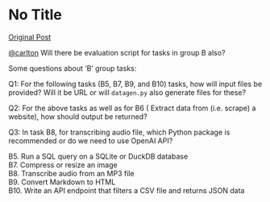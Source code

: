 # No Title

[Original Post](https://discourse.onlinedegree.iitm.ac.in/t/164277/78)

<p><a class="mention" href="/u/carlton">@carlton</a> Will there be evaluation script for tasks in group B also?</p>
<p>Some questions about ‘B’ group tasks:</p>
<p>Q1: For the following tasks (B5, B7, B9, and B10) tasks, how will input files be provided? Will it be URL or will <code>datagen.py</code> also generate files for these?</p>
<p>Q2: For the above tasks as well as for B6 ( Extract data from (i.e. scrape) a website), how should output be returned?</p>
<p>Q3: In task B8, for transcribing audio file, which Python package is recommended or do we need to use OpenAI API?</p>
<p>B5. Run a SQL query on a SQLite or DuckDB database<br>
B7. Compress or resize an image<br>
B8. Transcribe audio from an MP3 file<br>
B9. Convert Markdown to HTML<br>
B10. Write an API endpoint that filters a CSV file and returns JSON data</p>